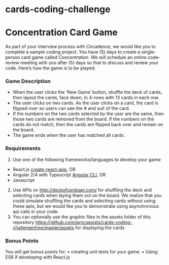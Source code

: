 # cards-coding-challenge
# Concentration Card Game

As part of your interview process with Circadence, we would like you to complete a sample coding project. You have (5) days to create a single-person card game called *Concentration*. We will schedule an online code-review meeting with you after (5) days so that to discuss and review your code. Here’s how the game is to be played:

### Game Description
-	When the user clicks the ‘New Game’ button, shuffle the deck of cards, then layout the cards, face down, in 4-rows with 13 cards in each row.
-	The user clicks on two cards. As the user clicks on a card, the card is flipped over so users can see the # and suit of the card.
-	If the numbers on the two cards selected by the user are the same, then those two cards are removed from the board. If the numbers on the cards do not match, then the cards are flipped back over and remain on the board.
-	The game ends when the user has matched all cards.

### Requirements
1.	Use one of the following frameworks/languages to develop your game:
-	React.js [create-react-app](https://github.com/facebook/create-react-app), OR
-	Angular 2/4 with Typescript [Angular CLI](https://github.com/angular/angular-cli), OR
-	Javascript
2.	Use APIs on http://deckofcardsapi.com/  for shuffling the deck and selecting cards when laying them out on the board. We realize that you could simulate shuffling the cards and selecting cards without using these apis, but we would like you to demonstrate using asynchronous api calls in your code.
3.	You can optionally use the graphic files in the assets folder of this repository https://github.com/jwncoexists/cards-coding-challenge/tree/master/assets for displaying the cards

### Bonus Points
You will get bonus points for:
•	creating unit tests for your game.
•	Using ES6 if developing with React.js
